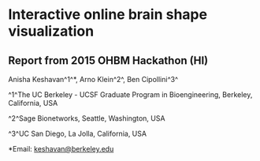 
Interactive online brain shape visualization
============================================


Report from 2015 OHBM Hackathon (HI)
------------------------------------


Anisha Keshavan^1^*, Arno Klein^2^, Ben Cipollini^3^


^1^The UC Berkeley - UCSF Graduate Program in Bioengineering, Berkeley, California, USA

^2^Sage Bionetworks, Seattle, Washington, USA

^3^UC San Diego, La Jolla, California, USA

*Email: keshavan@berkeley.edu



